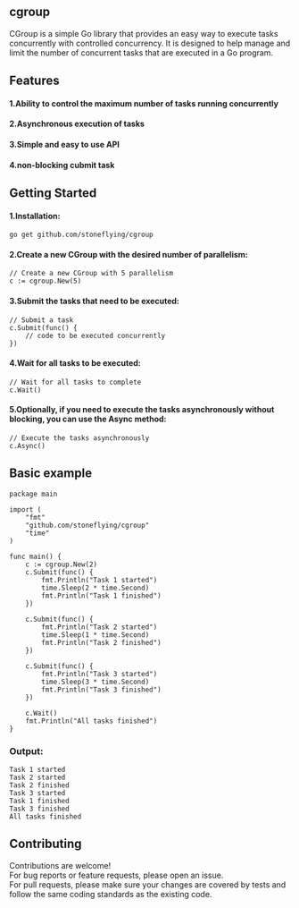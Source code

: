 ## cgroup
CGroup is a simple Go library that provides an easy way to execute tasks concurrently with controlled concurrency. It is designed to help manage and limit the number of concurrent tasks that are executed in a Go program.

## Features
#### 1.Ability to control the maximum number of tasks running concurrently
#### 2.Asynchronous execution of tasks
#### 3.Simple and easy to use API
#### 4.non-blocking cubmit task

## Getting Started
#### 1.Installation:
```
go get github.com/stoneflying/cgroup
```

#### 2.Create a new CGroup with the desired number of parallelism:
```
// Create a new CGroup with 5 parallelism
c := cgroup.New(5)
```

#### 3.Submit the tasks that need to be executed:
```
// Submit a task
c.Submit(func() {
    // code to be executed concurrently
})
```

#### 4.Wait for all tasks to be executed:
```
// Wait for all tasks to complete
c.Wait()
```

#### 5.Optionally, if you need to execute the tasks asynchronously without blocking, you can use the Async method:
```
// Execute the tasks asynchronously
c.Async()
```

## Basic example
```
package main

import (
	"fmt"
	"github.com/stoneflying/cgroup"
	"time"
)

func main() {
	c := cgroup.New(2)
	c.Submit(func() {
		fmt.Println("Task 1 started")
		time.Sleep(2 * time.Second)
		fmt.Println("Task 1 finished")
	})

	c.Submit(func() {
		fmt.Println("Task 2 started")
		time.Sleep(1 * time.Second)
		fmt.Println("Task 2 finished")
	})

	c.Submit(func() {
		fmt.Println("Task 3 started")
		time.Sleep(3 * time.Second)
		fmt.Println("Task 3 finished")
	})

	c.Wait()
	fmt.Println("All tasks finished")
}
```

### Output:
```
Task 1 started
Task 2 started
Task 2 finished
Task 3 started
Task 1 finished
Task 3 finished
All tasks finished
```

## Contributing
Contributions are welcome!   
For bug reports or feature requests, please open an issue.   
For pull requests, please make sure your changes are covered by tests and 
follow the same coding standards as the existing code.
